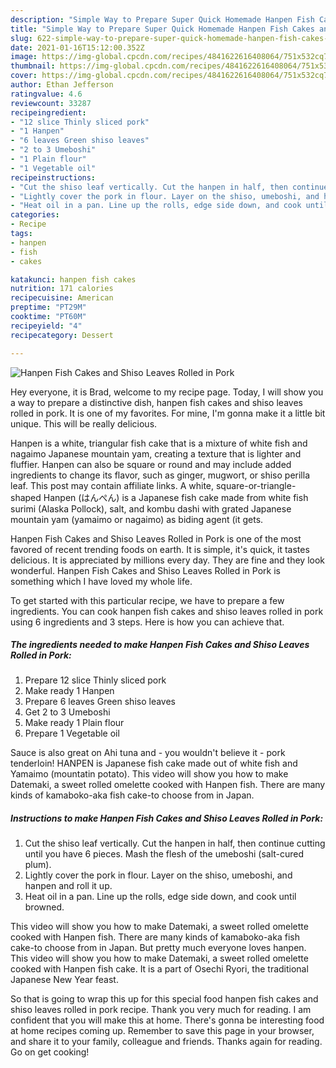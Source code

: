 ```yaml
---
description: "Simple Way to Prepare Super Quick Homemade Hanpen Fish Cakes and Shiso Leaves Rolled in Pork"
title: "Simple Way to Prepare Super Quick Homemade Hanpen Fish Cakes and Shiso Leaves Rolled in Pork"
slug: 622-simple-way-to-prepare-super-quick-homemade-hanpen-fish-cakes-and-shiso-leaves-rolled-in-pork
date: 2021-01-16T15:12:00.352Z
image: https://img-global.cpcdn.com/recipes/4841622616408064/751x532cq70/hanpen-fish-cakes-and-shiso-leaves-rolled-in-pork-recipe-main-photo.jpg
thumbnail: https://img-global.cpcdn.com/recipes/4841622616408064/751x532cq70/hanpen-fish-cakes-and-shiso-leaves-rolled-in-pork-recipe-main-photo.jpg
cover: https://img-global.cpcdn.com/recipes/4841622616408064/751x532cq70/hanpen-fish-cakes-and-shiso-leaves-rolled-in-pork-recipe-main-photo.jpg
author: Ethan Jefferson
ratingvalue: 4.6
reviewcount: 33287
recipeingredient:
- "12 slice Thinly sliced pork"
- "1 Hanpen"
- "6 leaves Green shiso leaves"
- "2 to 3 Umeboshi"
- "1 Plain flour"
- "1 Vegetable oil"
recipeinstructions:
- "Cut the shiso leaf vertically. Cut the hanpen in half, then continue cutting until you have 6 pieces.  Mash the flesh of the umeboshi (salt-cured plum)."
- "Lightly cover the pork in flour. Layer on the shiso, umeboshi, and hanpen and roll it up."
- "Heat oil in a pan. Line up the rolls, edge side down, and cook until browned."
categories:
- Recipe
tags:
- hanpen
- fish
- cakes

katakunci: hanpen fish cakes 
nutrition: 171 calories
recipecuisine: American
preptime: "PT29M"
cooktime: "PT60M"
recipeyield: "4"
recipecategory: Dessert

---
```



![Hanpen Fish Cakes and Shiso Leaves Rolled in Pork](https://img-global.cpcdn.com/recipes/4841622616408064/751x532cq70/hanpen-fish-cakes-and-shiso-leaves-rolled-in-pork-recipe-main-photo.jpg)

Hey everyone, it is Brad, welcome to my recipe page. Today, I will show you a way to prepare a distinctive dish, hanpen fish cakes and shiso leaves rolled in pork. It is one of my favorites. For mine, I'm gonna make it a little bit unique. This will be really delicious.

Hanpen is a white, triangular fish cake that is a mixture of white fish and nagaimo Japanese mountain yam, creating a texture that is lighter and fluffier. Hanpen can also be square or round and may include added ingredients to change its flavor, such as ginger, mugwort, or shiso perilla leaf. This post may contain affiliate links. A white, square-or-triangle-shaped Hanpen (はんぺん) is a Japanese fish cake made from white fish surimi (Alaska Pollock), salt, and kombu dashi with grated Japanese mountain yam (yamaimo or nagaimo) as biding agent (it gets.

Hanpen Fish Cakes and Shiso Leaves Rolled in Pork is one of the most favored of recent trending foods on earth. It is simple, it's quick, it tastes delicious. It is appreciated by millions every day. They are fine and they look wonderful. Hanpen Fish Cakes and Shiso Leaves Rolled in Pork is something which I have loved my whole life.


To get started with this particular recipe, we have to prepare a few ingredients. You can cook hanpen fish cakes and shiso leaves rolled in pork using 6 ingredients and 3 steps. Here is how you can achieve that.

<!--inarticleads1-->

##### The ingredients needed to make Hanpen Fish Cakes and Shiso Leaves Rolled in Pork:

1. Prepare 12 slice Thinly sliced pork
1. Make ready 1 Hanpen
1. Prepare 6 leaves Green shiso leaves
1. Get 2 to 3 Umeboshi
1. Make ready 1 Plain flour
1. Prepare 1 Vegetable oil


Sauce is also great on Ahi tuna and - you wouldn&#39;t believe it - pork tenderloin! HANPEN is Japanese fish cake made out of white fish and Yamaimo (mountatin potato). This video will show you how to make Datemaki, a sweet rolled omelette cooked with Hanpen fish. There are many kinds of kamaboko-aka fish cake-to choose from in Japan. 

<!--inarticleads2-->

##### Instructions to make Hanpen Fish Cakes and Shiso Leaves Rolled in Pork:

1. Cut the shiso leaf vertically. Cut the hanpen in half, then continue cutting until you have 6 pieces.  Mash the flesh of the umeboshi (salt-cured plum).
1. Lightly cover the pork in flour. Layer on the shiso, umeboshi, and hanpen and roll it up.
1. Heat oil in a pan. Line up the rolls, edge side down, and cook until browned.


This video will show you how to make Datemaki, a sweet rolled omelette cooked with Hanpen fish. There are many kinds of kamaboko-aka fish cake-to choose from in Japan. But pretty much everyone loves hanpen. This video will show you how to make Datemaki, a sweet rolled omelette cooked with Hanpen fish cake. It is a part of Osechi Ryori, the traditional Japanese New Year feast. 

So that is going to wrap this up for this special food hanpen fish cakes and shiso leaves rolled in pork recipe. Thank you very much for reading. I am confident that you will make this at home. There's gonna be interesting food at home recipes coming up. Remember to save this page in your browser, and share it to your family, colleague and friends. Thanks again for reading. Go on get cooking!
